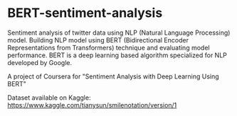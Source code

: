 # BERT-sentiment-analysis
Sentiment analysis of twitter data using NLP (Natural Language Processing) model.
Building NLP model using BERT (Bidirectional Encoder Representations from Transformers) technique and evaluating model performance.
BERT is a deep learning based algorithm specialized for NLP developed by Google.

A project of Coursera for "Sentiment Analysis with Deep Learning Using BERT"

Dataset available on Kaggle: https://www.kaggle.com/tianysun/smilenotation/version/1
